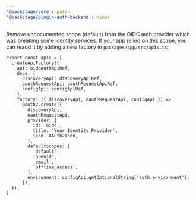 ```yaml
---
'@backstage/core': patch
'@backstage/plugin-auth-backend': minor
---
```


Remove undocumented scope (default) from the OIDC auth provider which was breaking some identity services. If your app relied on this scope, you can readd it by adding a new factory in `packages/app/src/apis.ts`:

```
export const apis = [
  createApiFactory({
    api: oidcAuthApiRef,
    deps: {
      discoveryApi: discoveryApiRef,
      oauthRequestApi: oauthRequestApiRef,
      configApi: configApiRef,
    },
    factory: ({ discoveryApi, oauthRequestApi, configApi }) =>
      OAuth2.create({
        discoveryApi,
        oauthRequestApi,
        provider: {
          id: 'oidc',
          title: 'Your Identity Provider',
          icon: OAuth2Icon,
        },
        defaultScopes: [
          'default',
          'openid',
          'email',
          'offline_access',
        ],
        environment: configApi.getOptionalString('auth.environment'),
      }),
  }),
]
```
